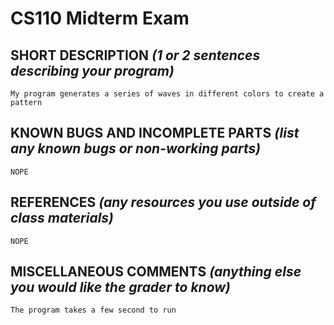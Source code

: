 # CS110 Midterm Exam

## SHORT DESCRIPTION *(1 or 2 sentences describing your program)*
    My program generates a series of waves in different colors to create a pattern

## KNOWN BUGS AND INCOMPLETE PARTS *(list any known bugs or non-working parts)*
    NOPE

## REFERENCES *(any resources you use outside of class materials)*
    NOPE

## MISCELLANEOUS COMMENTS *(anything else you would like the grader to know)*
    The program takes a few second to run